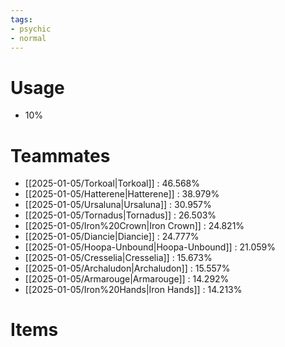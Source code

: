 ```yaml
---
tags:
- psychic
- normal
---
```

# Usage
- 10%
# Teammates
- [[2025-01-05/Torkoal|Torkoal]] : 46.568%
- [[2025-01-05/Hatterene|Hatterene]] : 38.979%
- [[2025-01-05/Ursaluna|Ursaluna]] : 30.957%
- [[2025-01-05/Tornadus|Tornadus]] : 26.503%
- [[2025-01-05/Iron%20Crown|Iron Crown]] : 24.821%
- [[2025-01-05/Diancie|Diancie]] : 24.777%
- [[2025-01-05/Hoopa-Unbound|Hoopa-Unbound]] : 21.059%
- [[2025-01-05/Cresselia|Cresselia]] : 15.673%
- [[2025-01-05/Archaludon|Archaludon]] : 15.557%
- [[2025-01-05/Armarouge|Armarouge]] : 14.292%
- [[2025-01-05/Iron%20Hands|Iron Hands]] : 14.213%
# Items